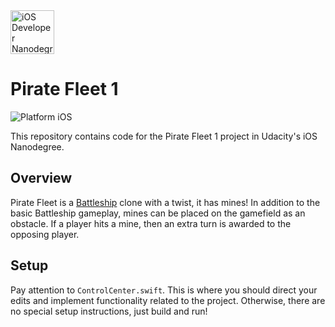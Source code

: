 <img src="https://s3-us-west-1.amazonaws.com/udacity-content/degrees/catalog-images/nd003.png" alt="iOS Developer Nanodegree logo" height="70" >

# Pirate Fleet 1

![Platform iOS](https://img.shields.io/badge/nanodegree-iOS-blue.svg)

This repository contains code for the Pirate Fleet 1 project in Udacity's iOS Nanodegree.

## Overview

Pirate Fleet is a [Battleship](https://en.wikipedia.org/wiki/Battleship_(game)) clone with a twist, it has mines! In addition to the basic Battleship gameplay, mines can be placed on the gamefield as an obstacle. If a player hits a mine, then an extra turn is awarded to the opposing player.

## Setup

Pay attention to `ControlCenter.swift`. This is where you should direct your edits and implement functionality related to the project. Otherwise, there are no special setup instructions, just build and run!

